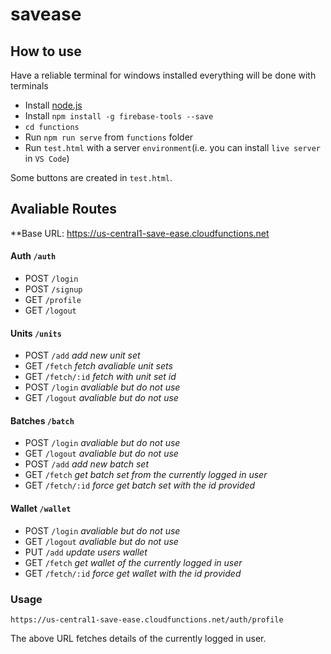 # savease


## How to use

Have a reliable terminal for windows installed everything will be done with terminals
- Install [node.js](https://nodejs.org)
- Install `npm install -g firebase-tools --save`
- `cd functions` 
- Run `npm run serve` from `functions` folder
- Run  `test.html` with a server `environment`(i.e. you can install `live server` in `VS Code`)


Some buttons are created in `test.html`. 

## Avaliable Routes
**Base URL: https://us-central1-save-ease.cloudfunctions.net

#### Auth `/auth`
- POST `/login`
- POST `/signup`
- GET `/profile`
- GET `/logout`

#### Units `/units`
- POST `/add` _add new unit set_
- GET `/fetch` _fetch avaliable unit sets_
- GET `/fetch/:id` _fetch with unit set id_
- POST `/login` _avaliable but do not use_
- GET `/logout` _avaliable but do not use_

#### Batches `/batch`
- POST `/login` _avaliable but do not use_
- GET `/logout` _avaliable but do not use_
- POST `/add` _add new batch set_
- GET `/fetch` _get batch set from the currently logged in user_
- GET `/fetch/:id` _force get batch set with the id provided_ 

#### Wallet `/wallet`
- POST `/login` _avaliable but do not use_
- GET `/logout` _avaliable but do not use_
- PUT `/add` _update users wallet_
- GET `/fetch` _get wallet of the currently logged in user_
- GET `/fetch/:id` _force get wallet with the id provided_

### Usage 

`https://us-central1-save-ease.cloudfunctions.net/auth/profile` 

The above URL fetches details of the currently logged in user. 








